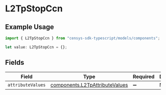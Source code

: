 # L2TpStopCcn

## Example Usage

```typescript
import { L2TpStopCcn } from "censys-sdk-typescript/models/components";

let value: L2TpStopCcn = {};
```

## Fields

| Field                                                                            | Type                                                                             | Required                                                                         | Description                                                                      |
| -------------------------------------------------------------------------------- | -------------------------------------------------------------------------------- | -------------------------------------------------------------------------------- | -------------------------------------------------------------------------------- |
| `attributeValues`                                                                | [components.L2TpAttributeValues](../../models/components/l2tpattributevalues.md) | :heavy_minus_sign:                                                               | N/A                                                                              |